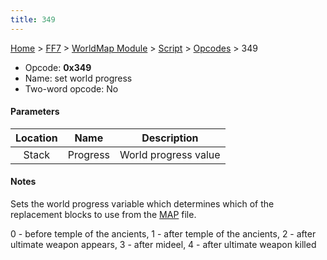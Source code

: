 ```yaml
---
title: 349
---
```


[Home](../../../../index.md) > [FF7](../../../../FF7.md) > [WorldMap Module](../../../WorldMap_Module.md) > [Script](../../Script.md) > [Opcodes](../Opcodes.md) > 349

-   Opcode: **0x349**
-   Name: set world progress
-   Two-word opcode: No

#### Parameters

| Location |   Name   |     Description      |
|:--------:|:--------:|:--------------------:|
|  Stack   | Progress | World progress value |

#### Notes

Sets the world progress variable which determines which of the replacement blocks to use from the [MAP](../../../WorldMap_Module.md#MAP_Format) file.

0 - before temple of the ancients, 1 - after temple of the ancients, 2 - after ultimate weapon appears, 3 - after mideel, 4 - after ultimate weapon killed
